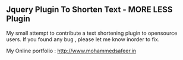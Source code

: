 Jquery Plugin To Shorten Text - MORE LESS Plugin
------------------------------------------------

My small attempt to contribute a text shortening plugin to opensource users.
If you found any bug , please let me know inorder to fix.

My Online portfolio : http://www.mohammedsafeer.in
